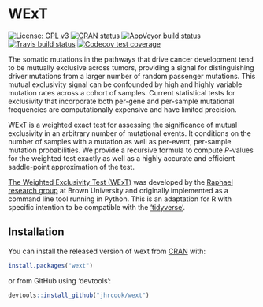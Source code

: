 
<!-- README.md is generated from README.Rmd. Please edit that file -->

# WExT

<!-- badges: start -->

[![License: GPL
v3](https://img.shields.io/badge/License-GPLv3-blue.svg)](https://www.gnu.org/licenses/gpl-3.0)
[![CRAN
status](https://www.r-pkg.org/badges/version/wext)](https://cran.r-project.org/package=wext)
[![AppVeyor build
status](https://ci.appveyor.com/api/projects/status/github/jhrcook/wext?branch=master&svg=true)](https://ci.appveyor.com/project/jhrcook/wext)
[![Travis build
status](https://travis-ci.org/jhrcook/wext.svg?branch=master)](https://travis-ci.org/jhrcook/wext)
[![Codecov test
coverage](https://codecov.io/gh/jhrcook/wext/branch/master/graph/badge.svg)](https://codecov.io/gh/jhrcook/wext?branch=master)
<!-- badges: end -->

The somatic mutations in the pathways that drive cancer development tend
to be mutually exclusive across tumors, providing a signal for
distinguishing driver mutations from a larger number of random passenger
mutations. This mutual exclusivity signal can be confounded by high and
highly variable mutation rates across a cohort of samples. Current
statistical tests for exclusivity that incorporate both per-gene and
per-sample mutational frequencies are computationally expensive and have
limited precision.

WExT is a weighted exact test for assessing the significance of mutual
exclusivity in an arbitrary number of mutational events. It conditions
on the number of samples with a mutation as well as per-event,
per-sample mutation probabilities. We provide a recursive formula to
compute *P*-values for the weighted test exactly as well as a highly
accurate and efficient saddle-point approximation of the test.

[The Weighted Exclusivity Test
(WExT)](https://github.com/raphael-group/wext) was developed by the
[Raphael research group](http://compbio.cs.brown.edu/) at Brown
University and originally implemented as a command line tool running in
Python. This is an adaptation for R with specific intention to be
compatible with the [‘tidyverse’](https://www.tidyverse.org).

## Installation

You can install the released version of wext from
[CRAN](https://CRAN.R-project.org) with:

``` r
install.packages("wext")
```

or from GitHub using ‘devtools’:

``` r
devtools::install_github("jhrcook/wext")
```
